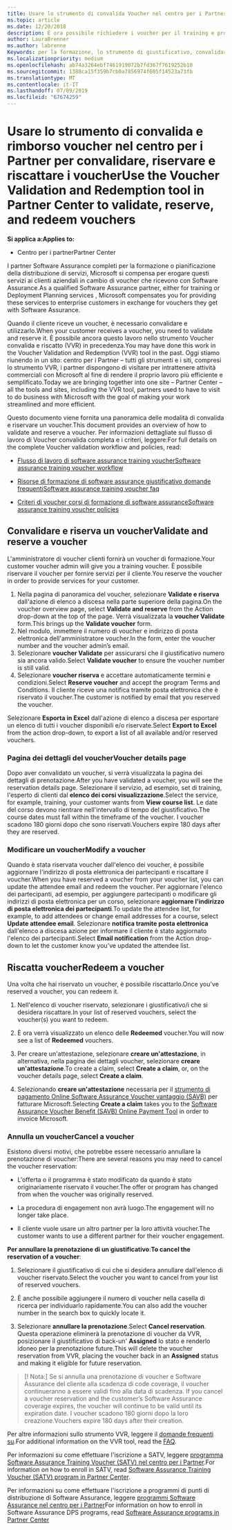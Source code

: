 ```yaml
---
title: Usare lo strumento di convalida Voucher nel centro per i Partner per i voucher di formazione e altro | Centro per i partner
ms.topic: article
ms.date: 12/20/2018
description: È ora possibile richiedere i voucher per il training e programmi di software assurance nel centro per i Partner
author: LauraBrenner
ms.author: labrenne
Keywords: per la formazione, lo strumento di giustificativo, convalidare voucher, attestazioni di garanzia di software, DPS, SATV
ms.localizationpriority: medium
ms.openlocfilehash: ab74a3264ebf7461919072b7fd367f7619252b10
ms.sourcegitcommit: 1388ca15f359b7cb0a7856974f605f14523a73fb
ms.translationtype: MT
ms.contentlocale: it-IT
ms.lasthandoff: 07/09/2019
ms.locfileid: "67674259"
---
```

# <a name="use-the-voucher-validation-and-redemption-tool-in-partner-center-to-validate-reserve-and-redeem-vouchers"></a><span data-ttu-id="dfbea-104">Usare lo strumento di convalida e rimborso voucher nel centro per i Partner per convalidare, riservare e riscattare i voucher</span><span class="sxs-lookup"><span data-stu-id="dfbea-104">Use the Voucher Validation and Redemption tool in Partner Center to validate, reserve, and redeem vouchers</span></span> 

<span data-ttu-id="dfbea-105">**Si applica a:**</span><span class="sxs-lookup"><span data-stu-id="dfbea-105">**Applies to:**</span></span>

- <span data-ttu-id="dfbea-106">Centro per i partner</span><span class="sxs-lookup"><span data-stu-id="dfbea-106">Partner Center</span></span>

<span data-ttu-id="dfbea-107">I partner Software Assurance completi per la formazione o pianificazione della distribuzione di servizi, Microsoft si compensa per erogare questi servizi ai clienti aziendali in cambio di voucher che ricevono con Software Assurance.</span><span class="sxs-lookup"><span data-stu-id="dfbea-107">As a qualified Software Assurance partner, either for training or Deployment Planning services , Microsoft compensates you for providing these services to enterprise customers in exchange for vouchers they get with Software Assurance.</span></span>

<span data-ttu-id="dfbea-108">Quando il cliente riceve un voucher, è necessario convalidare e utilizzarlo.</span><span class="sxs-lookup"><span data-stu-id="dfbea-108">When your customer receives a voucher, you need to validate and reserve it.</span></span> <span data-ttu-id="dfbea-109">È possibile ancora questo lavoro nello strumento Voucher convalida e riscatto (VVR) in precedenza.</span><span class="sxs-lookup"><span data-stu-id="dfbea-109">You may have done this work in the Voucher Validation and Redemption (VVR) tool in the past.</span></span> <span data-ttu-id="dfbea-110">Oggi stiamo riunendo in un sito: centro per i Partner – tutti gli strumenti e i siti, compresi lo strumento VVR, i partner dispongono di visitare per intrattenere attività commerciali con Microsoft al fine di rendere il proprio lavoro più efficiente e semplificato.</span><span class="sxs-lookup"><span data-stu-id="dfbea-110">Today we are bringing together into one site – Partner Center – all the tools and sites, including the VVR tool, partners used to have to visit to do business with Microsoft with the goal of making your work streamlined and more efficient.</span></span>

<span data-ttu-id="dfbea-111">Questo documento viene fornita una panoramica delle modalità di convalida e riservare un voucher.</span><span class="sxs-lookup"><span data-stu-id="dfbea-111">This document provides an overview of how to validate and reserve a voucher.</span></span> <span data-ttu-id="dfbea-112">Per informazioni dettagliate sul flusso di lavoro di Voucher convalida completa e i criteri, leggere:</span><span class="sxs-lookup"><span data-stu-id="dfbea-112">For full details on the complete Voucher validation workflow and policies, read:</span></span> 

- [<span data-ttu-id="dfbea-113">Flusso di lavoro di software assurance training voucher</span><span class="sxs-lookup"><span data-stu-id="dfbea-113">Software assurance training voucher workflow</span></span>](https://query.prod.cms.rt.microsoft.com/cms/api/am/binary/RE3krfK)

- [<span data-ttu-id="dfbea-114">Risorse di formazione di software assurance giustificativo domande frequenti</span><span class="sxs-lookup"><span data-stu-id="dfbea-114">Software assurance training voucher faq</span></span>](https://query.prod.cms.rt.microsoft.com/cms/api/am/binary/RE3kz5o) 

- [<span data-ttu-id="dfbea-115">Criteri di voucher corsi di formazione di software assurance</span><span class="sxs-lookup"><span data-stu-id="dfbea-115">Software assurance training voucher policies</span></span>](https://query.prod.cms.rt.microsoft.com/cms/api/am/binary/RE3koEP) 


## <a name="validate-and-reserve-a-voucher"></a><span data-ttu-id="dfbea-116">Convalidare e riserva un voucher</span><span class="sxs-lookup"><span data-stu-id="dfbea-116">Validate and reserve a voucher</span></span>

<span data-ttu-id="dfbea-117">L'amministratore di voucher clienti fornirà un voucher di formazione.</span><span class="sxs-lookup"><span data-stu-id="dfbea-117">Your customer voucher admin will give you a training voucher.</span></span> <span data-ttu-id="dfbea-118">È possibile riservare il voucher per fornire servizi per il cliente.</span><span class="sxs-lookup"><span data-stu-id="dfbea-118">You reserve the voucher in order to provide services for your customer.</span></span>

1. <span data-ttu-id="dfbea-119">Nella pagina di panoramica del voucher, selezionare **Validate e riserva** dall'azione di elenco a discesa nella parte superiore della pagina.</span><span class="sxs-lookup"><span data-stu-id="dfbea-119">On the voucher overview page, select **Validate and reserve** from the Action drop-down at the top of the page.</span></span> <span data-ttu-id="dfbea-120">Verrà visualizzata la **voucher Validate** form.</span><span class="sxs-lookup"><span data-stu-id="dfbea-120">This brings up the **Validate voucher** form.</span></span>
2. <span data-ttu-id="dfbea-121">Nel modulo, immettere il numero di voucher e indirizzo di posta elettronica dell'amministratore voucher.</span><span class="sxs-lookup"><span data-stu-id="dfbea-121">In the form, enter the voucher number and the voucher admin’s email.</span></span>
3. <span data-ttu-id="dfbea-122">Selezionare **voucher Validate** per assicurarsi che il giustificativo numero sia ancora valido.</span><span class="sxs-lookup"><span data-stu-id="dfbea-122">Select **Validate voucher** to ensure the voucher number is still valid.</span></span>
4. <span data-ttu-id="dfbea-123">Selezionare **voucher riserva** e accettare automaticamente termini e condizioni.</span><span class="sxs-lookup"><span data-stu-id="dfbea-123">Select **Reserve voucher** and accept the program Terms and Conditions.</span></span> <span data-ttu-id="dfbea-124">Il cliente riceve una notifica tramite posta elettronica che è riservato il voucher.</span><span class="sxs-lookup"><span data-stu-id="dfbea-124">The customer is notified by email that you reserved the voucher.</span></span>

<span data-ttu-id="dfbea-125">Selezionare **Esporta in Excel** dall'azione di elenco a discesa per esportare un elenco di tutti i voucher disponibili e/o riservate.</span><span class="sxs-lookup"><span data-stu-id="dfbea-125">Select **Export to Excel** from the action drop-down, to export a list of all available and/or reserved vouchers.</span></span>

### <a name="voucher-details-page"></a><span data-ttu-id="dfbea-126">Pagina dei dettagli del voucher</span><span class="sxs-lookup"><span data-stu-id="dfbea-126">Voucher details page</span></span>

<span data-ttu-id="dfbea-127">Dopo aver convalidato un voucher, si verrà visualizzata la pagina dei dettagli di prenotazione.</span><span class="sxs-lookup"><span data-stu-id="dfbea-127">After you have validated a voucher, you will see the reservation details page.</span></span> <span data-ttu-id="dfbea-128">Selezionare il servizio, ad esempio, set di training, l'esperto di clienti dal **elenco dei corsi visualizzazione**.</span><span class="sxs-lookup"><span data-stu-id="dfbea-128">Select the service, for example, training, your customer wants from **View course list**.</span></span>
<span data-ttu-id="dfbea-129">Le date del corso devono rientrare nell'intervallo di tempo del giustificativo.</span><span class="sxs-lookup"><span data-stu-id="dfbea-129">The course dates must fall within the timeframe of the voucher.</span></span> <span data-ttu-id="dfbea-130">I voucher scadono 180 giorni dopo che sono riservati.</span><span class="sxs-lookup"><span data-stu-id="dfbea-130">Vouchers expire 180 days after they are reserved.</span></span>

### <a name="modify-a-voucher"></a><span data-ttu-id="dfbea-131">Modificare un voucher</span><span class="sxs-lookup"><span data-stu-id="dfbea-131">Modify a voucher</span></span>

<span data-ttu-id="dfbea-132">Quando è stata riservata voucher dall'elenco dei voucher, è possibile aggiornare l'indirizzo di posta elettronica dei partecipanti e riscattare il voucher.</span><span class="sxs-lookup"><span data-stu-id="dfbea-132">When you have reserved a voucher from your voucher list, you can update the attendee email and redeem the voucher.</span></span> <span data-ttu-id="dfbea-133">Per aggiornare l'elenco dei partecipanti, ad esempio, per aggiungere partecipanti o modificare gli indirizzi di posta elettronica per un corso, selezionare **aggiornare l'indirizzo di posta elettronica dei partecipanti**.</span><span class="sxs-lookup"><span data-stu-id="dfbea-133">To update the attendee list, for example, to add attendees or change email addresses for a course, select **Update attendee email**.</span></span> <span data-ttu-id="dfbea-134">Selezionare **notifica tramite posta elettronica** dall'elenco a discesa azione per informare il cliente è stato aggiornato l'elenco dei partecipanti.</span><span class="sxs-lookup"><span data-stu-id="dfbea-134">Select **Email notification** from the Action drop-down to let the customer know you’ve updated the attendee list.</span></span>

## <a name="redeem-a-voucher"></a><span data-ttu-id="dfbea-135">Riscatta voucher</span><span class="sxs-lookup"><span data-stu-id="dfbea-135">Redeem a voucher</span></span>

<span data-ttu-id="dfbea-136">Una volta che hai riservato un voucher, è possibile riscattarlo.</span><span class="sxs-lookup"><span data-stu-id="dfbea-136">Once you've reserved a voucher, you can redeem it.</span></span> 

1. <span data-ttu-id="dfbea-137">Nell'elenco di voucher riservato, selezionare i giustificativo/i che si desidera riscattare.</span><span class="sxs-lookup"><span data-stu-id="dfbea-137">In your list of reserved vouchers, select the voucher(s) you want to redeem.</span></span> 
2. <span data-ttu-id="dfbea-138">È ora verrà visualizzato un elenco delle **Redeemed** voucher.</span><span class="sxs-lookup"><span data-stu-id="dfbea-138">You will now see a list of **Redeemed** vouchers.</span></span>

4. <span data-ttu-id="dfbea-139">Per creare un'attestazione, selezionare **creare un'attestazione**, in alternativa, nella pagina dei dettagli voucher, selezionare **creare un'attestazione**.</span><span class="sxs-lookup"><span data-stu-id="dfbea-139">To create a claim, select **Create a claim**, or, on the voucher details page, select **Create a claim**.</span></span>

5. <span data-ttu-id="dfbea-140">Selezionando **creare un'attestazione** necessaria per il [strumento di pagamento Online Software Assurance Voucher vantaggio (SAVB)](https://planningservices.partners.extranet.microsoft.com/en/Pages/getpaid.aspx) per fatturare Microsoft.</span><span class="sxs-lookup"><span data-stu-id="dfbea-140">Selecting **Create a claim** takes you to the [Software Assurance Voucher Benefit (SAVB) Online Payment Tool](https://planningservices.partners.extranet.microsoft.com/en/Pages/getpaid.aspx) in order to invoice Microsoft.</span></span>


### <a name="cancel-a-voucher"></a><span data-ttu-id="dfbea-141">Annulla un voucher</span><span class="sxs-lookup"><span data-stu-id="dfbea-141">Cancel a voucher</span></span>

<span data-ttu-id="dfbea-142">Esistono diversi motivi, che potrebbe essere necessario annullare la prenotazione di voucher:</span><span class="sxs-lookup"><span data-stu-id="dfbea-142">There are several reasons you may need to cancel the voucher reservation:</span></span>

- <span data-ttu-id="dfbea-143">L'offerta o il programma è stato modificato da quando è stato originariamente riservato il voucher.</span><span class="sxs-lookup"><span data-stu-id="dfbea-143">The offer or program has changed from when the voucher was originally reserved.</span></span>

- <span data-ttu-id="dfbea-144">La procedura di engagement non avrà luogo.</span><span class="sxs-lookup"><span data-stu-id="dfbea-144">The engagement will no longer take place.</span></span>

- <span data-ttu-id="dfbea-145">Il cliente vuole usare un altro partner per la loro attività voucher.</span><span class="sxs-lookup"><span data-stu-id="dfbea-145">The customer wants to use a different partner for their voucher engagement.</span></span>

<span data-ttu-id="dfbea-146">**Per annullare la prenotazione di un giustificativo**:</span><span class="sxs-lookup"><span data-stu-id="dfbea-146">**To cancel the reservation of a voucher**:</span></span>

1. <span data-ttu-id="dfbea-147">Selezionare il giustificativo di cui che si desidera annullare dall'elenco di voucher riservato.</span><span class="sxs-lookup"><span data-stu-id="dfbea-147">Select the voucher you want to cancel from your list of reserved vouchers.</span></span>

2. <span data-ttu-id="dfbea-148">È anche possibile aggiungere il numero di voucher nella casella di ricerca per individuarlo rapidamente.</span><span class="sxs-lookup"><span data-stu-id="dfbea-148">You can also add the voucher number in the search box to quickly locate it.</span></span> 

3. <span data-ttu-id="dfbea-149">Selezionare **annullare la prenotazione**.</span><span class="sxs-lookup"><span data-stu-id="dfbea-149">Select **Cancel reservation**.</span></span> <span data-ttu-id="dfbea-150">Questa operazione eliminerà la prenotazione di voucher da VVR, posizionare il giustificativo di back-un' **Assigned** lo stato e renderlo idoneo per la prenotazione future.</span><span class="sxs-lookup"><span data-stu-id="dfbea-150">This will delete the voucher reservation from VVR, placing the voucher back in an **Assigned** status and making it eligible for future reservation.</span></span>

>[! Nota:]<span data-ttu-id="dfbea-151"> Se si annulla una prenotazione di voucher e Software Assurance del cliente alla scadenza di code coverage, il voucher continueranno a essere validi fino alla data di scadenza.</span><span class="sxs-lookup"><span data-stu-id="dfbea-151"> If you cancel a voucher reservation and the customer’s Software Assurance coverage expires, the voucher will continue to be valid until its expiration date.</span></span> <span data-ttu-id="dfbea-152">I voucher scadono 180 giorni dopo la loro creazione.</span><span class="sxs-lookup"><span data-stu-id="dfbea-152">Vouchers expire 180 days after their creation.</span></span>

<span data-ttu-id="dfbea-153">Per altre informazioni sullo strumento VVR, leggere il [domande frequenti su](vvr-faq.md).</span><span class="sxs-lookup"><span data-stu-id="dfbea-153">For additional information on the VVR tool, read the [FAQ](vvr-faq.md).</span></span>

<span data-ttu-id="dfbea-154">Per informazioni su come effettuare l'iscrizione a SATV, leggere [programma Software Assurance Training Voucher (SATV) nel centro per i Partner](software-assurance-satv.md).</span><span class="sxs-lookup"><span data-stu-id="dfbea-154">For information on how to enroll in SATV, read [Software Assurance Training Voucher (SATV) program in Partner Center](software-assurance-satv.md).</span></span>

<span data-ttu-id="dfbea-155">Per informazioni su come effettuare l'iscrizione a programmi di punti di distribuzione di Software Assurance, leggere [programmi Software Assurance nel centro per i Partner](software-assurance-dps.md)</span><span class="sxs-lookup"><span data-stu-id="dfbea-155">For information on how to enroll in Software Assurance DPS programs, read [Software Assurance programs in Partner Center](software-assurance-dps.md)</span></span>

